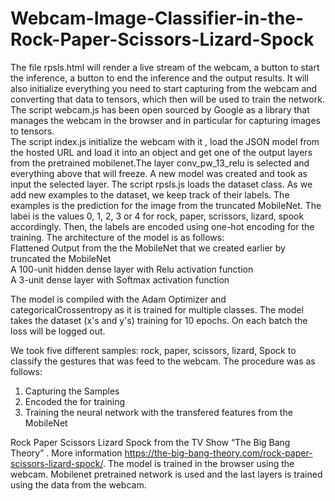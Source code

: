 # Webcam-Image-Classifier-in-the-Rock-Paper-Scissors-Lizard-Spock

 The file rpsls.html will render a live stream of the webcam, a button to start the inference, a button to end the inference and the output results.
 It will also initialize everything you need to start capturing from the webcam and converting that data to tensors, which then will be used to train the network.
 The script webcam.js has been open sourced by Google as a library that manages the webcam in the browser and in particular for capturing images to tensors.  
 The script index.js  initialize the webcam with it , load the JSON model from the hosted URL and load it into an object and get one of the output layers from the pretrained mobilenet.The layer conv_pw_13_relu is selected and everything above that will freeze. A new model was created and took as input the selected layer. 
 The script rpsls.js loads the dataset class. As we add new examples to the dataset, we keep track of their labels. The examples is the prediction for the image from the truncated MobileNet. The labei is the values 0, 1, 2, 3 or 4 for rock, paper, scrissors, lizard, spook accordingly. Then, the labels are encoded using one-hot encoding for the training.
The architecture of the model is as follows:  
Flattened Output from the the MobileNet that we created earlier by truncated the MobileNet  
A 100-unit hidden dense layer with Relu activation function  
A 3-unit dense layer with Softmax  activation function     

The model is compiled with the Adam Optimizer and categoricalCrossentropy as it is trained for multiple classes. 
The model takes the dataset (x's and y's) training for 10 epochs. On each batch the loss will be logged out.  

We took five different samples: rock, paper, scissors, lizard, Spock to classify the gestures that was feed to the webcam.
The procedure was as follows:
1. Capturing the Samples
2. Encoded the for training
3. Training the neural network with the transfered features from the MobileNet
 

 
 Rock Paper Scissors Lizard Spock from the TV Show “The Big Bang Theory” . More information   https://the-big-bang-theory.com/rock-paper-scissors-lizard-spock/. The model is trained in the browser using the webcam. Mobilenet pretrained network is used and the last layers is trained using the data from the webcam.
